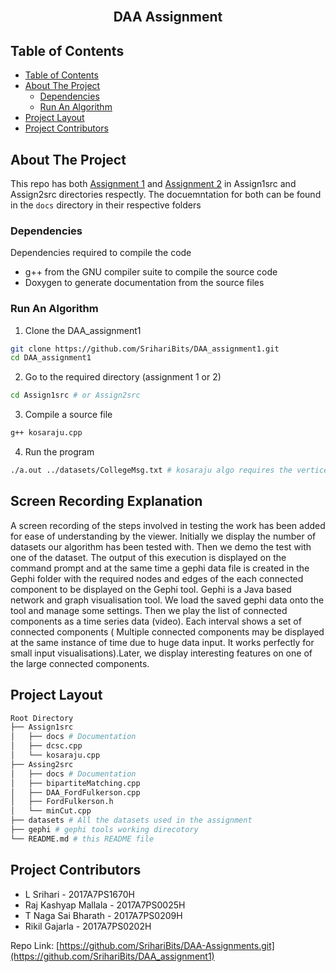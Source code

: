 <br />
<p align="center">
  <a href="https://github.com/SrihariBits/DAA_assignment1"></a>
  <h2 align="center">DAA Assignment</h2>
  </p>
</p>


## Table of Contents

- [Table of Contents](#table-of-contents)
- [About The Project](#about-the-project)
  - [Dependencies](#dependencies)
  - [Run An Algorithm](#run-an-algorithm)
- [Project Layout](#project-layout)
- [Project Contributors](#project-contributors)


## About The Project

This repo has both [Assignment 1](./Assign1src) and [Assignment 2](./Assign2src)  in 
Assign1src and Assign2src directories respectly. The docuemntation for both can be found
in the `docs` directory in their respective folders

### Dependencies

Dependencies required to compile the code
 - g++ from the GNU compiler suite to compile the source code
 - Doxygen to generate documentation from the source files

### Run An Algorithm
 
1. Clone the DAA_assignment1
```sh
git clone https://github.com/SrihariBits/DAA_assignment1.git
cd DAA_assignment1
```
2. Go to the required directory (assignment 1 or 2)
```sh
cd Assign1src # or Assign2src
```
3. Compile a source file
```sh
g++ kosaraju.cpp
```
4. Run the program
```sh
./a.out ../datasets/CollegeMsg.txt # kosaraju algo requires the vertices and edges as input.
```

## Screen Recording Explanation
A screen recording of the steps involved in testing the work has been added for ease of understanding by the viewer.
Initially we display the number of datasets our algorithm has been tested with. Then we demo the test with one of the dataset. The output of this execution is displayed on the command prompt and at the same time a gephi data file is created in the Gephi folder with the required nodes and edges of the each connected component to be displayed on the Gephi tool. Gephi is a Java based network and graph visualisation tool. We load the saved gephi data onto the tool and manage some settings. Then we play the list of connected components as a time series data (video). Each interval shows a set of connected components ( Multiple connected components may be displayed at the same instance of time due to huge data input. It works perfectly for small input visualisations).Later, we display interesting features on one of the large connected components.

## Project Layout

```sh
Root Directory
├── Assign1src
│   ├── docs # Documentation
│   ├── dcsc.cpp
│   └── kosaraju.cpp
├── Assing2src
│   ├── docs # Documentation
│   ├── bipartiteMatching.cpp
│   ├── DAA_FordFulkerson.cpp
│   ├── FordFulkerson.h
│   └── minCut.cpp
├── datasets # All the datasets used in the assignment
├── gephi # gephi tools working direcotory
└── README.md # this README file
```

## Project Contributors

 - L Srihari - 2017A7PS1670H
 - Raj Kashyap Mallala - 2017A7PS0025H
 - T Naga Sai Bharath - 2017A7PS0209H
 - Rikil Gajarla - 2017A7PS0202H

Repo Link: [https://github.com/SrihariBits/DAA-Assignments.git](https://github.com/SrihariBits/DAA_assignment1)
